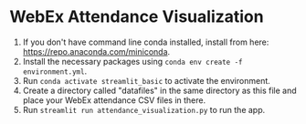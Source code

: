 # WebEx Attendance Visualization

1. If you don't have command line conda installed, install from here: https://repo.anaconda.com/miniconda.
1. Install the necessary packages using `conda env create -f environment.yml`.
1. Run `conda activate streamlit_basic` to activate the environment.
1. Create a directory called "datafiles" in the same directory as this file and place your WebEx attendance CSV files in there.
1. Run `streamlit run attendance_visualization.py` to run the app.
